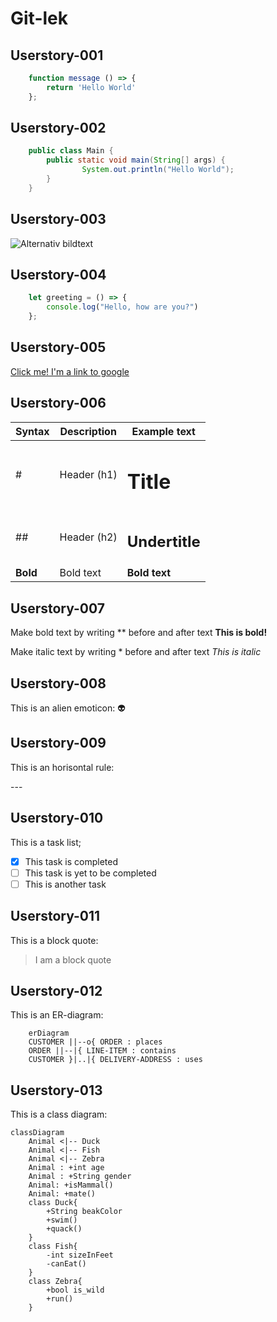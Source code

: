 # Git-lek

## Userstory-001

```javascript
	function message () => {
		return 'Hello World'
	};
```

##  Userstory-002

```java 
	public class Main {
  		public static void main(String[] args) {
    			System.out.println("Hello World");
  		}
	}	
```

## Userstory-003
![Alternativ bildtext](https://images.unsplash.com/photo-1617854818583-09e7f077a156?ixlib=rb-1.2.1&ixid=MnwxMjA3fDB8MHxwaG90by1wYWdlfHx8fGVufDB8fHx8&auto=format&fit=crop&w=1170&q=80)

##  Userstory-004

```javascript
	let greeting = () => {
		console.log("Hello, how are you?")
	};
```

##  Userstory-005

[Click me! I'm a link to google](https://www.google.se/?hl=sv)

##  Userstory-006

|Syntax        |Description   |Example text          |
| ------------ | ------------ | -------------------- |
|#             | Header (h1)  | <h1>Title</h1>       |
|##            | Header (h2)  | <h2>Undertitle</h2>  |
|**Bold**      | Bold text    | **Bold text**        |

##  Userstory-007

Make bold text by writing ** before and after text
**This is bold!**

Make italic text by writing * before and after text
*This is italic*

## Userstory-008

This is an alien emoticon: :alien:

## Userstory-009

<p>This is an horisontal rule: </p>
---

## Userstory-010

This is a task list;
- [x] This task is completed
- [ ] This task is yet to be completed
- [ ] This is another task

## Userstory-011

This is a block quote:
> I am a block quote

## Userstory-012

This is an ER-diagram:
```mermaid
	erDiagram
    CUSTOMER ||--o{ ORDER : places
    ORDER ||--|{ LINE-ITEM : contains
    CUSTOMER }|..|{ DELIVERY-ADDRESS : uses
```

## Userstory-013

This is a class diagram:

```mermaid
classDiagram
    Animal <|-- Duck
    Animal <|-- Fish
    Animal <|-- Zebra
    Animal : +int age
    Animal : +String gender
    Animal: +isMammal()
    Animal: +mate()
    class Duck{
        +String beakColor
        +swim()
        +quack()
    }
    class Fish{
        -int sizeInFeet
        -canEat()
    }
    class Zebra{
        +bool is_wild
        +run()
    }
```
